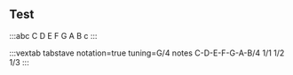 ## Test

:::abc
C D E F G A B c
:::

:::vextab
tabstave notation=true
tuning=G/4
notes C-D-E-F-G-A-B/4 1/1 1/2 1/3
:::

